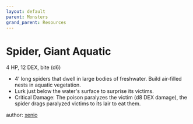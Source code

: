 ```yaml
---
layout: default
parent: Monsters
grand_parent: Resources
---
```


# Spider, Giant Aquatic

4 HP, 12 DEX, bite (d6)

- 4’ long spiders that dwell in large bodies of freshwater. Build air-filled nests in aquatic vegetation.
- Lurk just below the water's surface to surprise its victims.
- Critical Damage: The poison paralyzes the victim (d8 DEX damage), the spider drags paralyzed victims to its lair to eat them.

author: [xenio](https://xenioinabottle.blogspot.com)
